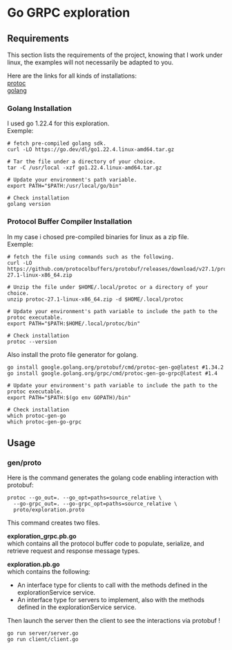 # Go GRPC exploration

## Requirements

This section lists the requirements of the project, knowing that I work under linux, the examples will not necessarily be adapted to you.

Here are the links for all kinds of installations:\
[protoc](https://grpc.io/docs/protoc-installation/)\
[golang](https://go.dev/doc/install)

### Golang Installation

I used go 1.22.4 for this exploration.\
Exemple: 

```shell
# fetch pre-compiled golang sdk.
curl -LO https://go.dev/dl/go1.22.4.linux-amd64.tar.gz

# Tar the file under a directory of your choice.
tar -C /usr/local -xzf go1.22.4.linux-amd64.tar.gz

# Update your environment's path variable.
export PATH="$PATH:/usr/local/go/bin"

# Check installation
golang version
```

### Protocol Buffer Compiler Installation

In my case i chosed pre-compiled binaries for linux as a zip file.\
Exemple: 

```shell
# fetch the file using commands such as the following.
curl -LO https://github.com/protocolbuffers/protobuf/releases/download/v27.1/protoc-27.1-linux-x86_64.zip

# Unzip the file under $HOME/.local/protoc or a directory of your choice.
unzip protoc-27.1-linux-x86_64.zip -d $HOME/.local/protoc

# Update your environment's path variable to include the path to the protoc executable.
export PATH="$PATH:$HOME/.local/protoc/bin"

# Check installation
protoc --version
```

Also install the proto file generator for golang.

```shell
go install google.golang.org/protobuf/cmd/protoc-gen-go@latest #1.34.2
go install google.golang.org/grpc/cmd/protoc-gen-go-grpc@latest #1.4

# Update your environment's path variable to include the path to the protoc executable.
export PATH="$PATH:$(go env GOPATH)/bin"

# Check installation
which protoc-gen-go
which protoc-gen-go-grpc
```

## Usage

### gen/proto

Here is the command generates the golang code enabling interaction with protobuf:
```shell
protoc --go_out=. --go_opt=paths=source_relative \
  --go-grpc_out=. --go-grpc_opt=paths=source_relative \
  proto/exploration.proto
```
This command creates two files.

**exploration_grpc.pb.go**\
which contains all the protocol buffer code to populate, serialize, and retrieve request and response message types.

**exploration.pb.go**\
which contains the following:
- An interface type for clients to call with the methods defined in the explorationService service.
- An interface type for servers to implement, also with the methods defined in the explorationService service.

Then launch the server then the client to see the interactions via protobuf !

```shell
go run server/server.go 
go run client/client.go 
```
